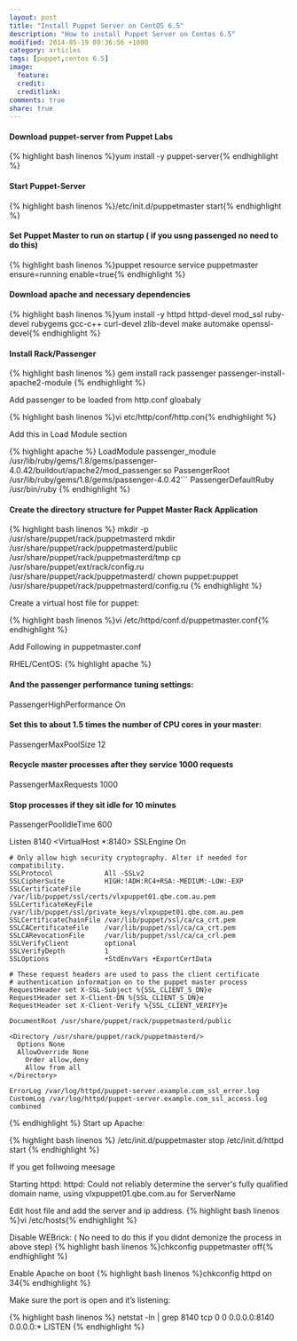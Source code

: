 ```yaml
---
layout: post
title: "Install Puppet Server on CentOS 6.5"
description: "How to install Puppet Server on Centos 6.5"
modified: 2014-05-19 09:36:56 +1000
category: articles
tags: [puppet,centos 6.5]
image:
  feature: 
  credit: 
  creditlink: 
comments: true
share: true
---
```


#### Download puppet-server from Puppet Labs
{% highlight bash linenos %}yum install -y puppet-server{% endhighlight %}

#### Start Puppet-Server
{% highlight bash linenos %}/etc/init.d/puppetmaster start{% endhighlight %}

#### Set Puppet Master to run on startup ( if you usng passenged no need to do this)
{% highlight bash linenos %}puppet resource service puppetmaster ensure=running enable=true{% endhighlight %}

#### Download apache and necessary dependencies

{% highlight bash linenos %}yum install -y httpd httpd-devel mod_ssl ruby-devel rubygems gcc-c++ curl-devel zlib-devel make automake openssl-devel{% endhighlight %}

    
#### Install Rack/Passenger
{% highlight bash linenos %}
gem install rack passenger
passenger-install-apache2-module
{% endhighlight %}

Add passenger to be loaded from http.conf gloabaly

{% highlight bash linenos %}vi etc/http/conf/http.con{% endhighlight %}


Add this in Load Module section

{% highlight apache %}
LoadModule passenger_module /usr/lib/ruby/gems/1.8/gems/passenger-4.0.42/buildout/apache2/mod_passenger.so
PassengerRoot /usr/lib/ruby/gems/1.8/gems/passenger-4.0.42```
PassengerDefaultRuby /usr/bin/ruby
{% endhighlight %}
 
#### Create the directory structure for Puppet Master Rack Application

{% highlight bash linenos %}
mkdir -p /usr/share/puppet/rack/puppetmasterd
mkdir /usr/share/puppet/rack/puppetmasterd/public /usr/share/puppet/rack/puppetmasterd/tmp
cp /usr/share/puppet/ext/rack/config.ru  /usr/share/puppet/rack/puppetmasterd/
chown puppet:puppet /usr/share/puppet/rack/puppetmasterd/config.ru
{% endhighlight  %}

Create a virtual host file for puppet:

{% highlight bash linenos %}vi /etc/httpd/conf.d/puppetmaster.conf{% endhighlight %}

Add Following in puppetmaster.conf

RHEL/CentOS:
{% highlight apache %}
#### And the passenger performance tuning settings:
PassengerHighPerformance On
#### Set this to about 1.5 times the number of CPU cores in your master:
PassengerMaxPoolSize 12
#### Recycle master processes after they service 1000 requests
PassengerMaxRequests 1000
#### Stop processes if they sit idle for 10 minutes
PassengerPoolIdleTime 600

Listen 8140
<VirtualHost *:8140>
    SSLEngine On

    # Only allow high security cryptography. Alter if needed for compatibility.
    SSLProtocol             All -SSLv2
    SSLCipherSuite          HIGH:!ADH:RC4+RSA:-MEDIUM:-LOW:-EXP
    SSLCertificateFile      /var/lib/puppet/ssl/certs/vlxpuppet01.qbe.com.au.pem
    SSLCertificateKeyFile   /var/lib/puppet/ssl/private_keys/vlxpuppet01.qbe.com.au.pem
    SSLCertificateChainFile /var/lib/puppet/ssl/ca/ca_crt.pem
    SSLCACertificateFile    /var/lib/puppet/ssl/ca/ca_crt.pem
    SSLCARevocationFile     /var/lib/puppet/ssl/ca/ca_crl.pem
    SSLVerifyClient         optional
    SSLVerifyDepth          1
    SSLOptions              +StdEnvVars +ExportCertData

    # These request headers are used to pass the client certificate
    # authentication information on to the puppet master process
    RequestHeader set X-SSL-Subject %{SSL_CLIENT_S_DN}e
    RequestHeader set X-Client-DN %{SSL_CLIENT_S_DN}e
    RequestHeader set X-Client-Verify %{SSL_CLIENT_VERIFY}e

    DocumentRoot /usr/share/puppet/rack/puppetmasterd/public

    <Directory /usr/share/puppet/rack/puppetmasterd/>
      Options None
      AllowOverride None
        Order allow,deny
        Allow from all
    </Directory>

    ErrorLog /var/log/httpd/puppet-server.example.com_ssl_error.log
    CustomLog /var/log/httpd/puppet-server.example.com_ssl_access.log combined
</VirtualHost>
{% endhighlight %}
Start up Apache:
 
{% highlight bash linenos %}
/etc/init.d/puppetmaster stop
/etc/init.d/httpd start
{% endhighlight %}

If you get follwoing meesage

Starting httpd: httpd: Could not reliably determine the server's fully qualified domain name, using vlxpuppet01.qbe.com.au for ServerName

Edit host file and add the server and ip address.
{% highlight bash linenos %}vi /etc/hosts{% endhighlight %}

Disable WEBrick: ( No need to do this if you didnt demonize the process in above step)
{% highlight bash linenos %}chkconfig puppetmaster off{% endhighlight %}

Enable Apache on boot
{% highlight bash linenos %}chkconfig httpd on 34{% endhighlight %}

Make sure the port is open and it’s listening:

{% highlight bash linenos %}
netstat -ln | grep 8140
tcp    0  0 0.0.0.0:8140         0.0.0.0:*              LISTEN
{% endhighlight %}
